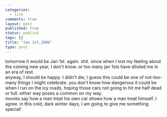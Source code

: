 ```yaml
--- 
categories: 
  - life
comments: true
layout: post
published: true
status: publish
tags: []
title: "Jan 1st,2006"
type: post
---
```

<div id="msgcns!3725CC0EE38B1F6!723" class="bvMsg">tomorrow it would be Jan 1st. again. shit. since when I lost my feeling about the coming new year, I don't know. or too many jan 1sts have diluted me in an era of rest.<br>anyway, I should be happy. I didn't die, I guess this could be one of not-too-many things I might celebrate. you don't know how dangerous it could be when I run on the icy roads, hoping those cars not going to hit me half dead or full. either way poses a common on my way.<br>movies say how a man treat his own car shows how a man treat himself. I agree. in this cold, dark winter days, I am going to give me something special! <br>
</div>
